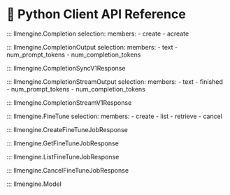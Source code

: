 # 🐍 Python Client API Reference

::: llmengine.Completion
    selection:
        members:
            - create
            - acreate

::: llmengine.CompletionOutput
    selection:
        members:
            - text
            - num_prompt_tokens
            - num_completion_tokens

::: llmengine.CompletionSyncV1Response

::: llmengine.CompletionStreamOutput
    selection:
        members:
            - text
            - finished
            - num_prompt_tokens
            - num_completion_tokens


::: llmengine.CompletionStreamV1Response

::: llmengine.FineTune
    selection:
        members:
            - create
            - list
            - retrieve
            - cancel

::: llmengine.CreateFineTuneJobResponse

::: llmengine.GetFineTuneJobResponse

::: llmengine.ListFineTuneJobResponse

::: llmengine.CancelFineTuneJobResponse

::: llmengine.Model
